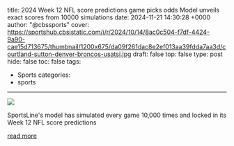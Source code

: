 title: 2024 Week 12 NFL score predictions game picks odds Model unveils exact scores from 10000 simulations
date: 2024-11-21 14:30:28 +0000
author: "@cbssports"
cover: https://sportshub.cbsistatic.com/i/r/2024/10/14/8ac0c504-f7df-4424-9a90-cae15d713675/thumbnail/1200x675/da09f261dac8e2ef013aa39fdda7aa3d/courtland-sutton-denver-broncos-usatsi.jpg
draft: false
top: false
type: post
hide: false
toc: false
tags:
  - Sports
categories:
  - sports
---

![](https://sportshub.cbsistatic.com/i/r/2024/10/14/8ac0c504-f7df-4424-9a90-cae15d713675/thumbnail/1200x675/da09f261dac8e2ef013aa39fdda7aa3d/courtland-sutton-denver-broncos-usatsi.jpg)

SportsLine's model has simulated every game 10,000 times and locked in its Week 12 NFL score predictions

[read more](https://www.cbssports.com/nfl/news/2024-week-12-nfl-score-predictions-game-picks-odds-model-unveils-exact-scores-from-10000-simulations/)
